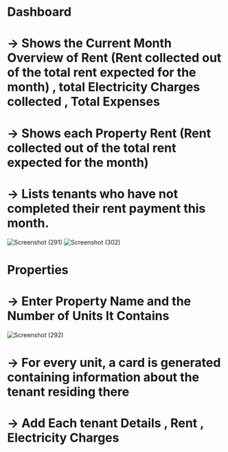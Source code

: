 # Dashboard
#   -> Shows the Current Month Overview of Rent (Rent collected out of the total rent expected for the month) , total Electricity Charges collected , Total Expenses
#   -> Shows each Property Rent (Rent collected out of the total rent expected for the month)
#   -> Lists tenants who have not completed their rent payment this month.
![Screenshot (291)](https://github.com/user-attachments/assets/12d2ab54-ce9f-4147-9c28-4de904d18da1)
![Screenshot (302)](https://github.com/user-attachments/assets/31ba0cb9-45b7-4017-90f8-4d897431822a)

# Properties
# -> Enter Property Name and the Number of Units It Contains
![Screenshot (292)](https://github.com/user-attachments/assets/ac06facf-2f7f-4a12-9daf-8a75c8bc3f96)
# -> For every unit, a card is generated containing information about the tenant residing there
# -> Add Each tenant Details , Rent , Electricity Charges



